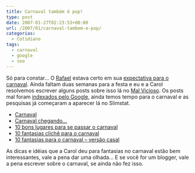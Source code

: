```yaml
---
title: Carnaval também é pop!
type: post
date: 2007-01-27T02:23:53+00:00
url: /2007/01/carnaval-tambem-e-pop/
categorias:
  - Cotidiano
tags:
  - carnaval
  - google
  - seo
---
```


Só para constar… O [Rafael][1] estava certo em sua [expectativa para o carnaval][2]. Ainda faltam duas semanas para a festa e eu e a Carol resolvemos escrever alguns posts sobre isso lá no [Mal Vicioso][3]. Os posts mal foram [indexados pelo Google][4], ainda temos tempo para o carnaval e as pesquisas já começaram a aparecer lá no Slimstat.

- [Carnaval][5]
- [Carnaval chegando…][6]
- [10 bons lugares para se passar o carnaval][7]
- [10 fantasias clichê para o carnaval][8]
- [10 fantasias para o carnaval – versão casal][9]

As dicas e idéias que a Carol deu para fantasias no carnaval estão bem interessantes, vale a pena dar uma olhada… E se você for um blogger, vale a pena escrever sobre o carnaval, se ainda não fez isso.

[1]: http://novo-mundo.org/
[2]: http://blogverde.com/carnaval/
[3]: http://malvicioso.com/
[4]: http://www.google.com/search?q=site:malvicioso.com+carnaval
[5]: http://malvicioso.com/categorias/carnaval/
[6]: http://malvicioso.com/2007/01/20/carnaval-chegando/
[7]: http://malvicioso.com/2007/01/22/10-bons-lugares-para-se-passar-o-carnaval/
[8]: http://malvicioso.com/2007/01/23/10-fantasias-cliche-para-o-carnaval/
[9]: http://malvicioso.com/2007/01/24/10-ideias-de-fantasia-para-o-carnaval-versao-casal/
